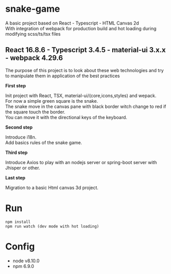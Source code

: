 # snake-game
A basic project based on React - Typescript - HTML Canvas 2d <br>
With integration of webpack for production build and hot loading during modifying scss/ts/tsx files

## React 16.8.6 - Typescript 3.4.5 - material-ui 3.x.x - webpack 4.29.6

The purpose of this project is to look about these web technologies and try to manipulate them in application of the best practices

**First step**

Init project with React, TSX, material-ui/(core,icons,styles) and wepack. <br>
For now a simple green square is the snake.<br>
The snake move in the canvas pane with black border witch change to red if the square touch the border.<br>
You can move it with the directional keys of the keyboard.<br>

**Second step**

Introduce i18n.<br>
Add basics rules of the snake game.<br>

**Third step**

Introduce Axios to play with an nodejs server or spring-boot server with Jhisper or other.

**Last step**

Migration to a basic Html canvas 3d project.

# Run

```
npm install
npm run watch (dev mode with hot loading)
```

# Config

* node v8.10.0
* npm 6.9.0
